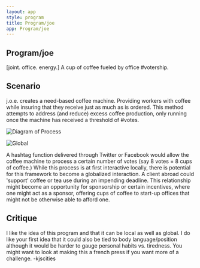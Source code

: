 ```yaml
---
layout: app
style: program
title: Program/joe
app: Program/joe
---
```

##	Program/joe

[joint. office. energy.] A cup of coffee fueled by office #votership. 

## Scenario

j.o.e. creates a need-based coffee machine. Providing workers with coffee while insuring that they receive just as much as is ordered. This method attempts to address (and reduce) excess coffee production, only running once the machine has received a threshold of #votes. 

![Diagram of Process](http://payload201.cargocollective.com/1/2/85269/6325473/JOE_01-01.jpg)

![Global](http://payload201.cargocollective.com/1/2/85269/6325473/JOE_collage_2.jpg)

A hashtag function delivered through Twitter or Facebook would allow the coffee machine to process a certain number of votes (say 8 votes = 8 cups of coffee.) While this process is at first interactive locally, there is potential for this framework to become a globalized interaction. A client abroad could 'support' coffee or tea use during an impending deadline. This relationship might become an opportunity for sponsorship or certain incentives, where one might act as a sponsor, offering cups of coffee to start-up offices that might not be otherwise able to afford one.  

## Critique

I like the idea of this program and that it can be local as well as global. I do like your first idea that it could also be tied to body language/position although it would be harder to gauge personal habits vs. tiredness. You might want to look at making this a french press if you want more of a challenge. 
-kjscities
